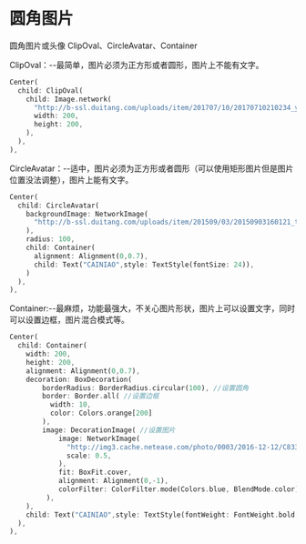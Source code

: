 # 圆角图片

圆角图片或头像 ClipOval、CircleAvatar、Container

ClipOval：--最简单，图片必须为正方形或者圆形，图片上不能有文字。
```dart
Center(
  child: ClipOval(
    child: Image.network(
      "http://b-ssl.duitang.com/uploads/item/201707/10/20170710210234_y3Kf5.jpeg",
      width: 200,
      height: 200,
    ),
  ),
),
```

CircleAvatar：--适中，图片必须为正方形或者圆形（可以使用矩形图片但是图片位置没法调整），图片上能有文字。

```dart
Center(
  child: CircleAvatar(
    backgroundImage: NetworkImage(
      "http://b-ssl.duitang.com/uploads/item/201509/03/20150903160121_tMLZn.jpeg",
    ),
    radius: 100,
    child: Container(
      alignment: Alignment(0,0.7),
      child: Text("CAINIAO",style: TextStyle(fontSize: 24)),
    )
  ),
),
```

Container:--最麻烦，功能最强大，不关心图片形状，图片上可以设置文字，同时可以设置边框，图片混合模式等。
```dart
Center(
  child: Container(
    width: 200,
    height: 200,
    alignment: Alignment(0,0.7),
    decoration: BoxDecoration(
        borderRadius: BorderRadius.circular(100), //设置圆角
        border: Border.all( //设置边框
          width: 10,
          color: Colors.orange[200]
        ),
        image: DecorationImage( //设置图片
            image: NetworkImage(
              "http://img3.cache.netease.com/photo/0003/2016-12-12/C833NHCG00AJ0003.jpg",
              scale: 0.5,
            ),
            fit: BoxFit.cover,
            alignment: Alignment(0,-1),
            colorFilter: ColorFilter.mode(Colors.blue, BlendMode.color) //这只图片混合模式
         ),
    ),
    child: Text("CAINIAO",style: TextStyle(fontWeight: FontWeight.bold,fontSize: 24)),
  ),
),
```
